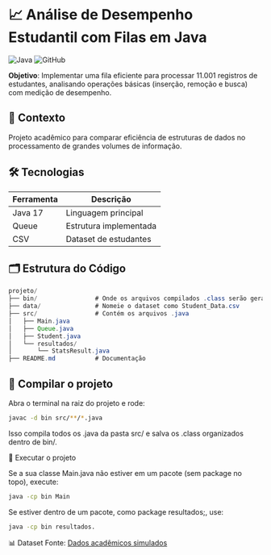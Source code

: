 # 📈 Análise de Desempenho Estudantil com Filas em Java

![Java](https://img.shields.io/badge/Java-17-blue)
![GitHub](https://img.shields.io/badge/Status-Concluído-brightgreen)

**Objetivo**: Implementar uma fila eficiente para processar 11.001 registros de estudantes, analisando operações básicas (inserção, remoção e busca) com medição de desempenho.

## 🧠 Contexto
Projeto acadêmico para comparar eficiência de estruturas de dados no processamento de grandes volumes de informação.

## 🛠️ Tecnologias
| Ferramenta | Descrição              |
|------------|------------------------|
| Java 17    | Linguagem principal    |
| Queue      | Estrutura implementada |
| CSV        | Dataset de estudantes  |

## 🗂️ Estrutura do Código
``` Java
projeto/
├── bin/                # Onde os arquivos compilados .class serão gerados
├── data/               # Nomeie o dataset como Student_Data.csv
├── src/                # Contém os arquivos .java
│   ├── Main.java
│   ├── Queue.java
│   ├── Student.java
│   └── resultados/
│       └── StatsResult.java
├── README.md           # Documentação
```

## 🔨 Compilar o projeto
Abra o terminal na raiz do projeto e rode:

```bash
javac -d bin src/**/*.java
```
Isso compila todos os .java da pasta src/ e salva os .class organizados dentro de bin/.

🚀 Executar o projeto

Se a sua classe Main.java não estiver em um pacote (sem package no topo), execute:

```bash
java -cp bin Main
```


Se estiver dentro de um pacote, como package resultados;, use:

```bash
java -cp bin resultados.
```


📊 Dataset
Fonte: [Dados acadêmicos simulados](https://www.kaggle.com/datasets/jayaantanaath/student-habits-vs-academic-performance)

